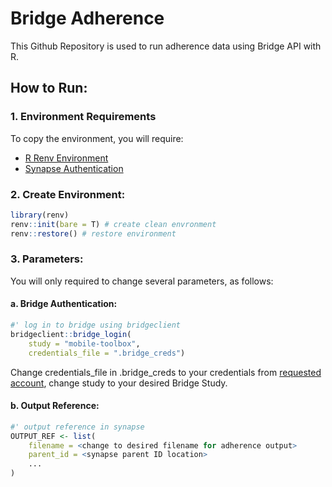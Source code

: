 # Bridge Adherence
This Github Repository is used to run adherence data using Bridge API with R. 

## How to Run:

### 1. Environment Requirements
To copy the environment, you will require: 
- [R Renv Environment](https://rstudio.github.io/renv/articles/renv.html)
- [Synapse Authentication](https://help.synapse.org/docs/Quick-Start:-Setting-Up-a-Project.2055471258.html)

### 2. Create Environment:
```R
library(renv)
renv::init(bare = T) # create clean envronment
renv::restore() # restore environment
```

### 3. Parameters:
You will only required to change several parameters, as follows:

#### a. Bridge Authentication:
```R
#' log in to bridge using bridgeclient
bridgeclient::bridge_login(
    study = "mobile-toolbox",
    credentials_file = ".bridge_creds")
```
Change credentials_file in .bridge_creds to your credentials from [requested account](https://docs.google.com/forms/d/e/1FAIpQLSfZAQwhaUjrgK73pU2XtD7PUCXEtoUOj3g0i2luSUlNQhGq8g/viewform), change study to your desired Bridge Study.

#### b. Output Reference:
```R
#' output reference in synapse
OUTPUT_REF <- list(
    filename = <change to desired filename for adherence output>
    parent_id = <synapse parent ID location>
    ...
)
```



